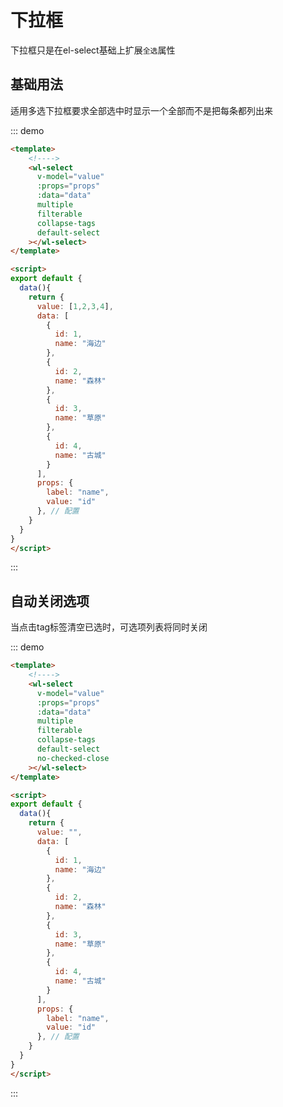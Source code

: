 # 下拉框

下拉框只是在el-select基础上扩展`全选`属性

## 基础用法

适用多选下拉框要求全部选中时显示一个全部而不是把每条都列出来

::: demo
```html
<template>
    <!---->
    <wl-select
      v-model="value"
      :props="props"
      :data="data"
      multiple
      filterable
      collapse-tags
      default-select
    ></wl-select>
</template>

<script>
export default {
  data(){
    return {
      value: [1,2,3,4],
      data: [
        {
          id: 1,
          name: "海边"
        },
        {
          id: 2,
          name: "森林"
        },
        {
          id: 3,
          name: "草原"
        },
        {
          id: 4,
          name: "古城"
        }
      ], 
      props: {
        label: "name",
        value: "id"
      }, // 配置
    }
  }
}
</script>
```
:::

## 自动关闭选项

当点击tag标签清空已选时，可选项列表将同时关闭

::: demo
```html
<template>
    <!---->
    <wl-select
      v-model="value"
      :props="props"
      :data="data"
      multiple
      filterable
      collapse-tags
      default-select
      no-checked-close
    ></wl-select>
</template>

<script>
export default {
  data(){
    return {
      value: "",
      data: [
        {
          id: 1,
          name: "海边"
        },
        {
          id: 2,
          name: "森林"
        },
        {
          id: 3,
          name: "草原"
        },
        {
          id: 4,
          name: "古城"
        }
      ], 
      props: {
        label: "name",
        value: "id"
      }, // 配置
    }
  }
}
</script>
```
:::

<common-api type="attr" :data="[
  {name:'value/v-model', des:'绑定值', type: '[String, Array, Object]', optionValues:'-', defaultValue:'-'},
  {name:'data', des:'options 可选列表数', type: 'Array', optionValues:'-', defaultValue:'-'},
  {name:'props', des:' 配置项：显示名字的 label 字段和绑定值的 value 字段', type: 'Object', optionValues:'-', defaultValue:`{label: 'label', value: 'value'}`},
  {name:'showTotal', des:' 当可选项大于多少个时显示`全选`选', type: 'Number', optionValues:'-', defaultValue: 1},
  {name:'valueKey', des:' 当绑定值为对象时需要valueKey', type: 'String', optionValues:'-', defaultValue: '-'},
  {name:'multiple', des:' 是否多选', type: 'Boolean', optionValues:'-', defaultValue: 'false'},
  {name:'disabled', des:' 是否禁用', type: 'Boolean', optionValues:'-', defaultValue: 'false'},
  {name:'no-checked-close', des:'点击tag标签清空已选时，可选项列表将同时关闭', type: 'Boolean', optionValues:'-', defaultValue:'false'},
  {name:'-', des:'其他el-select属性', type: '-', optionValues:'-', defaultValue:'-'}
]"></common-api>